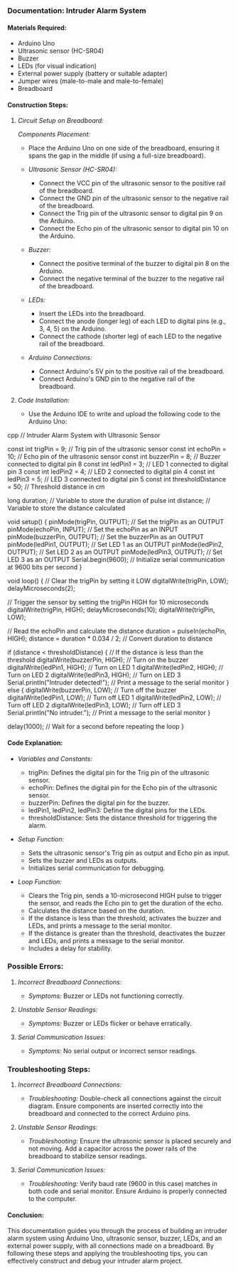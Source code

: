 ### Documentation: Intruder Alarm System

#### Materials Required:
- Arduino Uno
- Ultrasonic sensor (HC-SR04)
- Buzzer
- LEDs (for visual indication)
- External power supply (battery or suitable adapter)
- Jumper wires (male-to-male and male-to-female)
- Breadboard

#### Construction Steps:

1. *Circuit Setup on Breadboard:*

   *Components Placement:*
   - Place the Arduino Uno on one side of the breadboard, ensuring it spans the gap in the middle (if using a full-size breadboard).
   
   - *Ultrasonic Sensor (HC-SR04):*
     - Connect the VCC pin of the ultrasonic sensor to the positive rail of the breadboard.
     - Connect the GND pin of the ultrasonic sensor to the negative rail of the breadboard.
     - Connect the Trig pin of the ultrasonic sensor to digital pin 9 on the Arduino.
     - Connect the Echo pin of the ultrasonic sensor to digital pin 10 on the Arduino.

   - *Buzzer:*
     - Connect the positive terminal of the buzzer to digital pin 8 on the Arduino.
     - Connect the negative terminal of the buzzer to the negative rail of the breadboard.

   - *LEDs:*
     - Insert the LEDs into the breadboard.
     - Connect the anode (longer leg) of each LED to digital pins (e.g., 3, 4, 5) on the Arduino.
     - Connect the cathode (shorter leg) of each LED to the negative rail of the breadboard.

   - *Arduino Connections:*
     - Connect Arduino's 5V pin to the positive rail of the breadboard.
     - Connect Arduino's GND pin to the negative rail of the breadboard.

2. *Code Installation:*
   - Use the Arduino IDE to write and upload the following code to the Arduino Uno:

cpp
// Intruder Alarm System with Ultrasonic Sensor

const int trigPin = 9;  // Trig pin of the ultrasonic sensor
const int echoPin = 10;  // Echo pin of the ultrasonic sensor
const int buzzerPin = 8;  // Buzzer connected to digital pin 8
const int ledPin1 = 3;  // LED 1 connected to digital pin 3
const int ledPin2 = 4;  // LED 2 connected to digital pin 4
const int ledPin3 = 5;  // LED 3 connected to digital pin 5
const int thresholdDistance = 50;  // Threshold distance in cm

long duration;  // Variable to store the duration of pulse
int distance;  // Variable to store the distance calculated

void setup() {
  pinMode(trigPin, OUTPUT);  // Set the trigPin as an OUTPUT
  pinMode(echoPin, INPUT);  // Set the echoPin as an INPUT
  pinMode(buzzerPin, OUTPUT);  // Set the buzzerPin as an OUTPUT
  pinMode(ledPin1, OUTPUT);  // Set LED 1 as an OUTPUT
  pinMode(ledPin2, OUTPUT);  // Set LED 2 as an OUTPUT
  pinMode(ledPin3, OUTPUT);  // Set LED 3 as an OUTPUT
  Serial.begin(9600);  // Initialize serial communication at 9600 bits per second
}

void loop() {
  // Clear the trigPin by setting it LOW
  digitalWrite(trigPin, LOW);
  delayMicroseconds(2);
  
  // Trigger the sensor by setting the trigPin HIGH for 10 microseconds
  digitalWrite(trigPin, HIGH);
  delayMicroseconds(10);
  digitalWrite(trigPin, LOW);
  
  // Read the echoPin and calculate the distance
  duration = pulseIn(echoPin, HIGH);
  distance = duration * 0.034 / 2;  // Convert duration to distance
  
  if (distance < thresholdDistance) {  // If the distance is less than the threshold
    digitalWrite(buzzerPin, HIGH);  // Turn on the buzzer
    digitalWrite(ledPin1, HIGH);  // Turn on LED 1
    digitalWrite(ledPin2, HIGH);  // Turn on LED 2
    digitalWrite(ledPin3, HIGH);  // Turn on LED 3
    Serial.println("Intruder detected!");  // Print a message to the serial monitor
  } else {
    digitalWrite(buzzerPin, LOW);  // Turn off the buzzer
    digitalWrite(ledPin1, LOW);  // Turn off LED 1
    digitalWrite(ledPin2, LOW);  // Turn off LED 2
    digitalWrite(ledPin3, LOW);  // Turn off LED 3
    Serial.println("No intruder.");  // Print a message to the serial monitor
  }
  
  delay(1000);  // Wait for a second before repeating the loop
}

#### Code Explanation:
- *Variables and Constants:*
  - trigPin: Defines the digital pin for the Trig pin of the ultrasonic sensor.
  - echoPin: Defines the digital pin for the Echo pin of the ultrasonic sensor.
  - buzzerPin: Defines the digital pin for the buzzer.
  - ledPin1, ledPin2, ledPin3: Define the digital pins for the LEDs.
  - thresholdDistance: Sets the distance threshold for triggering the alarm.

- *Setup Function:*
  - Sets the ultrasonic sensor's Trig pin as output and Echo pin as input.
  - Sets the buzzer and LEDs as outputs.
  - Initializes serial communication for debugging.

- *Loop Function:*
  - Clears the Trig pin, sends a 10-microsecond HIGH pulse to trigger the sensor, and reads the Echo pin to get the duration of the echo.
  - Calculates the distance based on the duration.
  - If the distance is less than the threshold, activates the buzzer and LEDs, and prints a message to the serial monitor.
  - If the distance is greater than the threshold, deactivates the buzzer and LEDs, and prints a message to the serial monitor.
  - Includes a delay for stability.

### Possible Errors:

1. *Incorrect Breadboard Connections:*
   - *Symptoms:* Buzzer or LEDs not functioning correctly.
   
2. *Unstable Sensor Readings:*
   - *Symptoms:* Buzzer or LEDs flicker or behave erratically.
   
3. *Serial Communication Issues:*
   - *Symptoms:* No serial output or incorrect sensor readings.

### Troubleshooting Steps:

1. *Incorrect Breadboard Connections:*
   - *Troubleshooting:* Double-check all connections against the circuit diagram. Ensure components are inserted correctly into the breadboard and connected to the correct Arduino pins.

2. *Unstable Sensor Readings:*
   - *Troubleshooting:* Ensure the ultrasonic sensor is placed securely and not moving. Add a capacitor across the power rails of the breadboard to stabilize sensor readings.

3. *Serial Communication Issues:*
   - *Troubleshooting:* Verify baud rate (9600 in this case) matches in both code and serial monitor. Ensure Arduino is properly connected to the computer.

#### Conclusion:
This documentation guides you through the process of building an intruder alarm system using Arduino Uno, ultrasonic sensor, buzzer, LEDs, and an external power supply, with all connections made on a breadboard. By following these steps and applying the troubleshooting tips, you can effectively construct and debug your intruder alarm project.
